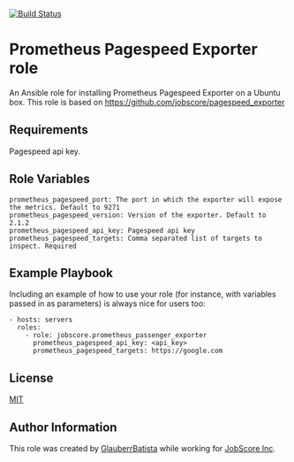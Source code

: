 [![Build Status](https://travis-ci.org/jobscore/ansible-role-pagespeed-exporter.svg?branch=master)](https://travis-ci.org/github/jobscore/ansible-role-pagespeed-exporter)

Prometheus Pagespeed Exporter role
=========

An Ansible role for installing Prometheus Pagespeed Exporter on a Ubuntu box.
This role is based on https://github.com/jobscore/pagespeed_exporter

Requirements
------------

Pagespeed api key.

Role Variables
--------------

```
prometheus_pagespeed_port: The port in which the exporter will expose the metrics. Default to 9271
prometheus_pagespeed_version: Version of the exporter. Default to 2.1.2
prometheus_pagespeed_api_key: Pagespeed api key
prometheus_pagespeed_targets: Comma separated list of targets to inspect. Required
```

Example Playbook
----------------

Including an example of how to use your role (for instance, with variables passed in as parameters) is always nice for users too:

    - hosts: servers
      roles:
        - role: jobscore.prometheus_passenger_exporter
          prometheus_pagespeed_api_key: <api_key>
          prometheus_pagespeed_targets: https://google.com

License
-------

[MIT](/LICENSE)

Author Information
------------------

This role was created by [GlauberrBatista](https://github.com/GlauberrBatista) while working for [JobScore Inc](https://jobscore.com).
